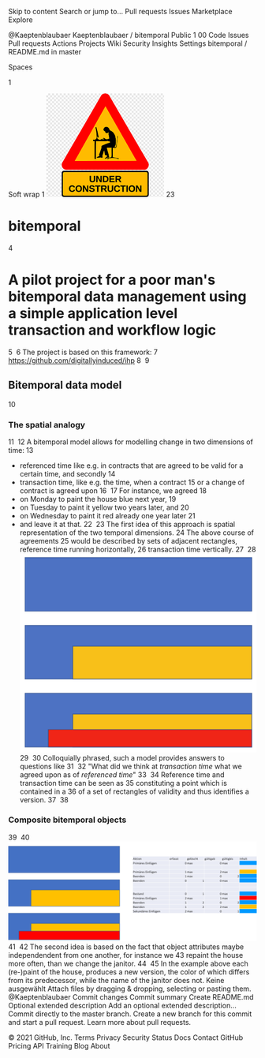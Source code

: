 Skip to content
Search or jump to…
Pull requests
Issues
Marketplace
Explore
 
@Kaeptenblaubaer 
Kaeptenblaubaer
/
bitemporal
Public
1
00
Code
Issues
Pull requests
Actions
Projects
Wiki
Security
Insights
Settings
bitemporal
/
README.md
in
master
 

Spaces

1

Soft wrap
1
![beware - work in progress](./wip.png)
2
​
3
# bitemporal
4
# A pilot project for a poor man's bitemporal data management using a simple application level transaction and workflow logic
5
​
6
The project is based on this framework:
7
https://github.com/digitallyinduced/ihp
8
​
9
## Bitemporal data model
10
### The spatial analogy
11
​
12
A bitemporal model allows for modelling change in two dimensions of time:
13
* referenced time like e.g. in contracts that are agreed to be valid for a certain time, and secondly
14
* transaction time, like e.g. the time, when a contract 
15
or a change of contract is agreed upon
16
​
17
For instance, we agreed
18
* on Monday to paint the house blue next year,
19
* on Tuesday to paint it yellow two years later, and
20
* on Wednesday to paint it red already one year later
21
* and leave it at that.
22
​
23
The first idea of this approach is spatial representation of the two temporal dimensions.
24
The above course of agreements
25
would be described by sets of adjacent rectangles, reference time running horizontally, 
26
transaction time vertically.
27
​
28
![Areas of Validity](./ValidityRectangles.png)
29
​
30
Colloquially phrased, such a model provides answers to questions like 
31
​
32
"What did we think at *transaction time* what we agreed upon as of *referenced time*"
33
​
34
Reference time and transaction time can be seen as
35
constituting a point which is contained in a 
36
of a set of rectangles of validity and thus identifies a version.
37
​
38
### Composite bitemporal objects
39
​
40
![beware - work in progress](./BitemporaleHistorisierung.png)
41
​
42
The second idea is based on the fact that object attributes maybe independendent from one another, for instance we 
43
repaint the house more often, than we change the janitor.
44
​
45
In the example above each (re-)paint of the house, produces a new version, the color of which differs from its predecessor, while the name of the janitor does not.
Keine ausgewählt
Attach files by dragging & dropping, selecting or pasting them.
@Kaeptenblaubaer
Commit changes
Commit summary
Create README.md
Optional extended description
Add an optional extended description…
 Commit directly to the master branch.
 Create a new branch for this commit and start a pull request. Learn more about pull requests.
 
© 2021 GitHub, Inc.
Terms
Privacy
Security
Status
Docs
Contact GitHub
Pricing
API
Training
Blog
About
